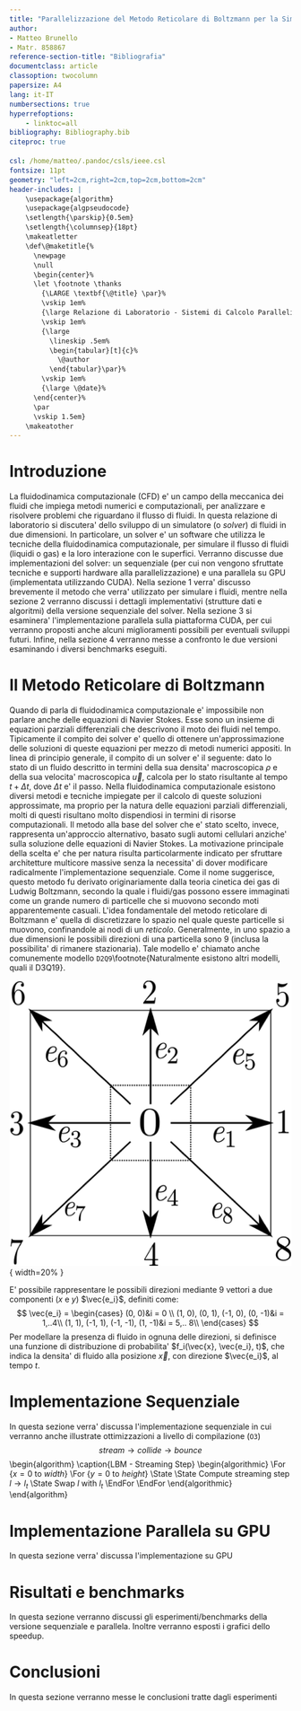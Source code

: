 ```yaml
---
title: "Parallelizzazione del Metodo Reticolare di Boltzmann per la Simulazione di Fluidi"
author:
- Matteo Brunello 
- Matr. 858867
reference-section-title: "Bibliografia"        
documentclass: article 
classoption: twocolumn
papersize: A4
lang: it-IT
numbersections: true
hyperrefoptions:
    - linktoc=all
bibliography: Bibliography.bib
citeproc: true

csl: /home/matteo/.pandoc/csls/ieee.csl
fontsize: 11pt
geometry: "left=2cm,right=2cm,top=2cm,bottom=2cm"
header-includes: |
    \usepackage{algorithm} 
    \usepackage{algpseudocode} 
    \setlength{\parskip}{0.5em}
    \setlength{\columnsep}{18pt}
    \makeatletter
    \def\@maketitle{%
      \newpage
      \null
      \begin{center}%
      \let \footnote \thanks
        {\LARGE \textbf{\@title} \par}%
        \vskip 1em%
        {\large Relazione di Laboratorio - Sistemi di Calcolo Paralleli e Distribuiti \par}%
        \vskip 1em%
        {\large
          \lineskip .5em%
          \begin{tabular}[t]{c}%
            \@author
          \end{tabular}\par}%
        \vskip 1em%
        {\large \@date}%
      \end{center}%
      \par
      \vskip 1.5em}
    \makeatother
---
```


# Introduzione
La fluidodinamica computazionale (CFD) e' un campo della meccanica dei fluidi che impiega metodi
numerici e computazionali, per analizzare e risolvere problemi che riguardano il flusso di fluidi. 
In questa relazione di laboratorio si discutera' dello sviluppo di un simulatore (o *solver*) di
fluidi in due dimensioni. In particolare, un solver e' un software che utilizza le tecniche della
fluidodinamica computazionale, per simulare il flusso di fluidi (liquidi o gas) e la loro interazione
con le superfici. Verranno discusse due implementazioni del solver: un sequenziale (per cui non
vengono sfruttate tecniche e supporti hardware alla parallelizzazione) e una parallela su GPU
(implementata utilizzando CUDA).
Nella sezione 1 verra' discusso brevemente il metodo che verra' utilizzato per simulare i fluidi,
mentre nella sezione 2 verranno discussi i dettagli implementativi (strutture dati e algoritmi)
della versione sequenziale del solver. Nella sezione 3 si esaminera' l'implementazione parallela
sulla piattaforma CUDA, per cui verranno proposti anche alcuni miglioramenti possibili per eventuali
sviluppi futuri. Infine, nella sezione 4 verranno messe a confronto le due versioni esaminando i
diversi benchmarks eseguiti.

# Il Metodo Reticolare di Boltzmann 
Quando di parla di fluidodinamica computazionale e' impossibile non parlare anche delle equazioni di
Navier Stokes. Esse sono un insieme di equazioni parziali differenziali che descrivono il moto dei
fluidi nel tempo. Tipicamente il compito dei solver e' quello di ottenere un'approssimazione delle
soluzioni di queste equazioni per mezzo di metodi numerici appositi.
In linea di principio generale, il compito di un solver e' il seguente: dato lo stato di un fluido
descritto in termini della sua densita' macroscopica $\rho$ e della sua velocita' macroscopica
$\vec{u}$, calcola per lo stato risultante al tempo $t+\Delta t$, dove $\Delta t$ e' il passo.
Nella fluidodinamica computazionale esistono diversi metodi e tecniche impiegate per il calcolo di
queste soluzioni approssimate, ma proprio per la natura delle equazioni parziali differenziali,
molti di questi risultano molto dispendiosi in termini di risorse computazionali. Il metodo alla
base del solver che e' stato scelto, invece, rappresenta un'approccio alternativo, basato sugli
automi cellulari anziche' sulla soluzione delle equazioni di Navier Stokes. La motivazione
principale della scelta e' che per natura risulta particolarmente indicato per sfruttare
architetture multicore massive senza la necessita' di dover modificare radicalmente
l'implementazione sequenziale.
Come il nome suggerisce, questo metodo fu derivato originariamente dalla teoria cinetica dei gas di
Ludwig Boltzmann, secondo la quale i fluidi/gas possono essere immaginati come un grande numero di
particelle che si muovono secondo moti apparentemente casuali. L'idea fondamentale del metodo
reticolare di Boltzmann e' quella di discretizzare lo spazio nel quale queste particelle si muovono,
confinandole ai nodi di un *reticolo*.
Generalmente, in uno spazio a due dimensioni le possibili direzioni di una particella sono 9
(inclusa la possibilita' di rimanere stazionaria). Tale modello e' chiamato anche comunemente
modello `D2Q9`\footnote{Naturalmente esistono altri modelli, quali il D3Q19}.

![Nodo del reticolo del modello D2Q9\label{imgNode}](img/d2q9_node.png){ width=20% }

E' possibile rappresentare le possibili direzioni mediante 9 vettori a due componenti ($x$ e $y$)
$\vec{e_i}$, definiti come:
$$
\vec{e_i} = 
\begin{cases}
    (0, 0)&i = 0 \\
    (1, 0), (0, 1), (-1, 0), (0, -1)&i = 1,..4\\ 
    (1, 1), (-1, 1), (-1, -1), (1, -1)&i = 5,.. 8\\
\end{cases}
$$
Per modellare la presenza di fluido in ognuna delle direzioni, si definisce una funzione di
distribuzione di probabilita' $f_i(\vec{x}, \vec{e_i}, t)$, che indica la densita' di fluido alla
posizione $\vec{x}$, con direzione $\vec{e_i}$, al tempo $t$.


# Implementazione Sequenziale 
In questa sezione verra' discussa l'implementazione sequenziale in cui verranno anche illustrate
ottimizzazioni a livello di compilazione (`O3`)
$$
stream \rightarrow collide \rightarrow bounce
$$
\begin{algorithm}
	\caption{LBM - Streaming Step}
	\begin{algorithmic}
		\For {$x=0$ to $width$}
		  \For {$y=0$ to $height$}
				\State 
        \State Compute streaming step $l \rightarrow l_t$
        \State Swap $l$ with $l_t$
			\EndFor
		\EndFor
	\end{algorithmic} 
\end{algorithm}

# Implementazione Parallela su GPU 
In questa sezione verra' discussa l'implementazione su GPU

# Risultati e benchmarks
In questa sezione verranno discussi gli esperimenti/benchmarks della versione sequenziale e
parallela. Inoltre verranno esposti i grafici dello speedup.   

# Conclusioni
In questa sezione verranno messe le conclusioni tratte dagli esperimenti 

